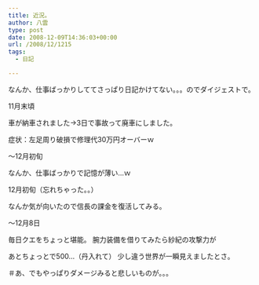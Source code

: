 ```yaml
---
title: 近況。
author: 八雲
type: post
date: 2008-12-09T14:36:03+00:00
url: /2008/12/1215
tags:
  - 日記

---
```

なんか、仕事ばっかりしててさっぱり日記かけてない。。。のでダイジェストで。

11月末頃
  
車が納車されました→3日で事故って廃車にしました。
  
症状：左足周り破損で修理代30万円オーバーｗ

～12月初旬
  
なんか、仕事ばっかりで記憶が薄い…ｗ

12月初旬（忘れちゃった。。）
  
なんか気が向いたので信長の課金を復活してみる。

～12月8日
  
毎日クエをちょっと堪能。 腕力装備を借りてみたら紗紀の攻撃力が
  
あとちょっとで500…（丹入れて） 少し違う世界が一瞬見えましたとさ。
  
＃あ、でもやっぱりダメージみると悲しいものが。。。
